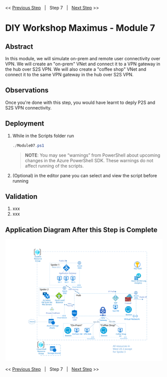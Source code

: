 << [Previous Step][Prev]&nbsp;&nbsp;&nbsp;|&nbsp;&nbsp;&nbsp;Step 7&nbsp;&nbsp;&nbsp;|&nbsp;&nbsp;&nbsp;[Next Step][Next] >> 

# DIY Workshop Maximus - Module 7

## Abstract
In this module, we will simulate on-prem and remote user connectivity over VPN. We will create an "on-prem" VNet and connect it to a VPN gateway in the hub over S2S VPN. We will also create a "coffee shop" VNet and connect it to the same VPN gateway in the hub over S2S VPN. 

## Observations
Once you're done with this step, you would have learnt to deply P2S and S2S VPN connectivity.

## Deployment
1. While in the Scripts folder run
   ```powershell
   ./Module07.ps1
   ```
   > **NOTE**: You may see “warnings” from PowerShell about upcoming changes in the Azure PowerShell SDK. These warnings do not affect running of the scripts.

2. (Optional) in the editor pane you can select and view the script before running

## Validation
1. xxx
2. xxx



## Application Diagram After this Step is Complete
[![1]][1]

<< [Previous Step][Prev]&nbsp;&nbsp;&nbsp;|&nbsp;&nbsp;&nbsp;Step 7&nbsp;&nbsp;&nbsp;|&nbsp;&nbsp;&nbsp;[Next Step][Next] >> 

<!--Link References-->
[Prev]: ./Module06.md
[Next]: ./Module08.md

<!--Image References-->
[1]: ./Media/Step7.svg "As built diagram for step 6" 